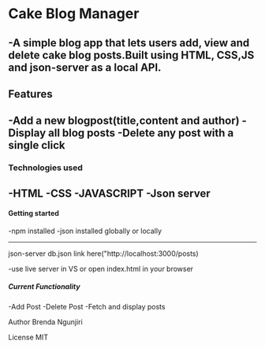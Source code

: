 # Cake Blog Manager
-A simple blog app that lets users add, view and delete cake blog posts.Built using HTML, CSS,JS and json-server as a local API.
---

## Features
-Add a new blogpost(title,content and author)
-Display all blog posts
-Delete any post with a single click
--

### Technologies used
-HTML
-CSS
-JAVASCRIPT
-Json server
---
#### Getting started
-npm installed
-json installed globally or locally

---
json-server db.json
link here("http://localhost:3000/posts)

-use live server in VS or open index.html in your browser

##### Current Functionality
-Add Post
-Delete Post
-Fetch and display posts


Author Brenda Ngunjiri

License MIT
